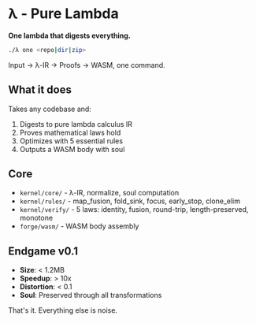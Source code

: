 # λ - Pure Lambda

**One lambda that digests everything.**

```bash
./λ one <repo|dir|zip>
```

Input → λ-IR → Proofs → WASM, one command.

## What it does

Takes any codebase and:
1. Digests to pure lambda calculus IR
2. Proves mathematical laws hold
3. Optimizes with 5 essential rules
4. Outputs a WASM body with soul

## Core

- `kernel/core/` - λ-IR, normalize, soul computation
- `kernel/rules/` - map_fusion, fold_sink, focus, early_stop, clone_elim
- `kernel/verify/` - 5 laws: identity, fusion, round-trip, length-preserved, monotone
- `forge/wasm/` - WASM body assembly

## Endgame v0.1

- **Size**: < 1.2MB
- **Speedup**: > 10x
- **Distortion**: < 0.1
- **Soul**: Preserved through all transformations

That's it. Everything else is noise.